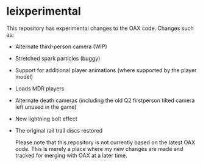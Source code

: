 leixperimental
==============

  This repository has experimental changes to the OAX code. Changes such as:

* Alternate third-person camera (WIP)
* Stretched spark particles (buggy)
* Support for additional player animations (where supported by the player model)
* Loads MDR players
* Alternate death cameras (including the old Q2 firstperson tilted camera left unused in the game)
* New lightning bolt effect
* The original rail trail discs restored

    Please note that this repository is not currently based on the latest OAX code.  This is merely a place where my new changes are made and tracked for merging with OAX at a later time.
